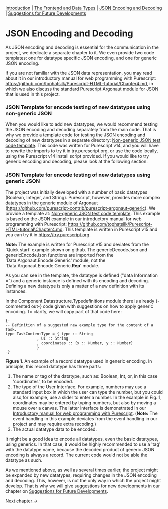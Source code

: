 [Introduction](./Introduction.md) |  [The Frontend and Data Types](./Datatypes.md)  |  [JSON Encoding and Decoding](./JsonEncoding.md)  |  [Suggestions for Future Developments](./FutureDevelopments.md)

# JSON Encoding and Decoding
As JSON encoding and decoding is essential for the communication in the project, we dedicate a separate chapter to it. We even provide two code templates: one for datatype specific JSON encoding, and one for generic JSON encoding.

If you are not familiar with the JSON data representation, you may read about it in our introductory manual for web programming with Purescript: https://github.com/tophatsilk/Purescript-HTML-tutorial/Chapter4.md, in which we also discuss the standard Purescript Argonaut module for JSON that is used in this project.

### JSON Template for encode testing of new datatypes using non-generic JSON
When you would like to add new datatypes, we would recommend testing the JSON encoding and decoding separately from the main code. That is why we provide a template code for testing the JSON encoding and decoding of new datatypes in a separate directory:
[Non-generic JSON test code template](./Code/GenericJsonTemplate/Main.purs).
This code was written for Purescript v14, and you will have to rewrite the imports to try it in  try.purescript.org, or use the code locally, using the Purescript v14 install script provided. If you would like to try generic encoding and decoding, please look at the following section.

### JSON Template for encode testing of new datatypes using generic JSON
The project was initially developed with a number of basic datatypes (Boolean, Integer, and String). Purescript, however, provides more complex datatypes in the generic module of Argonaut (https://github.com/purescript-contrib/purescript-argonaut-generic). We provide a template at: [Non-generic JSON test code template](./Code/GenericJsonTemplate/Main.purs). This example is based on the JSON example in our introductory manual for web programming with Purescript: https://github.com/tophatsilk/Purescript-HTML-tutorial\Chapter4.md. This template is written in Purescript v15 and you can try it in https://try.purescript.org.

**Note:** The example is written for Purescript v15 and deviates from the  'Quick start' example shown on github. The genericDecodeJson and genericEncodeJson functions are imported from the 'Data.Argonaut.Encode.Generic' module, not the 'Data.Argonaut.Encode.Generic.__Rep__' module.

As you can see in the template, the datatype is defined ("data Information =") and a generic instance is defined with its encoding and decoding. Defining a new datatype is only a matter of a new definition with its instances.

In the Component.Datastructure.Typedefinitions module there is already {-commented out-} code given with suggestions on how to apply generic encoding. To clarify, we will copy part of that code here:
```
{-
-- Definition of a suggested new example type for the content of a Task.
type TaskContentType = { type :: String 
              , UI :: String
              , coordinates :: {x :: Number, y :: Number}
              }
-}
```
**Figure 1**. An example of a record datatype used in generic encoding.
In principle, this record datatype has three parts:
1. The name or tag of the datatype, such as: Boolean, Int, or, in this case 'coordinates', to be encoded.
2. The type of the User Interface. For example, numbers may use a standard input box in which the user can type the number, but you could also,for example, use a slider to enter a number. In the example in Fig. 1, coordinates may be entered by typing numbers, but also by moving a mouse over a canvas. The latter interface is demonstrated in our [Introductory manual for web programming with Purescript](https://github.com/tophatsilk/Purescript-HTML-tutorial/blob/main/Chapter5.md). (**Note:** The event handling in this example deviates from the event handling in our project and may require extra recoding.)
3. The actual datatype data to be encoded.


It might be a good idea to encode all datatypes, even the basic datatypes, using generics. In that case, it would be highly recommended to use a 'tag' with the datatype name, because the decoded product of generic JSON encoding is always a record. The current code would not be able the datatype as such.

As we mentioned above, as well as several times earlier, the project might be expanded by new datatypes, requiring changes in the JSON encoding and decoding. This, however, is not the only way in which the project might develop. That is why we will give suggestions for new developments in our chapter on [Suggestions for Future Developments](./FutureDevelopments.md).

[Next chapter ->](./FutureDevelopments.md)
